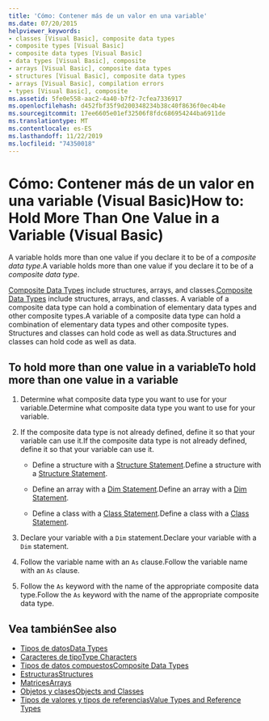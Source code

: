 ```yaml
---
title: 'Cómo: Contener más de un valor en una variable'
ms.date: 07/20/2015
helpviewer_keywords:
- classes [Visual Basic], composite data types
- composite types [Visual Basic]
- composite data types [Visual Basic]
- data types [Visual Basic], composite
- arrays [Visual Basic], composite data types
- structures [Visual Basic], composite data types
- arrays [Visual Basic], compilation errors
- types [Visual Basic], composite
ms.assetid: 5fe0e558-aac2-4a40-b7f2-7cfea7336917
ms.openlocfilehash: d452fbf35f9d200348234b38c40f8636f0ec4b4e
ms.sourcegitcommit: 17ee6605e01ef32506f8fdc686954244ba6911de
ms.translationtype: MT
ms.contentlocale: es-ES
ms.lasthandoff: 11/22/2019
ms.locfileid: "74350018"
---
```

# <a name="how-to-hold-more-than-one-value-in-a-variable-visual-basic"></a><span data-ttu-id="7ffed-102">Cómo: Contener más de un valor en una variable (Visual Basic)</span><span class="sxs-lookup"><span data-stu-id="7ffed-102">How to: Hold More Than One Value in a Variable (Visual Basic)</span></span>

<span data-ttu-id="7ffed-103">A variable holds more than one value if you declare it to be of a *composite data type*.</span><span class="sxs-lookup"><span data-stu-id="7ffed-103">A variable holds more than one value if you declare it to be of a *composite data type*.</span></span>

<span data-ttu-id="7ffed-104">[Composite Data Types](../../../../visual-basic/programming-guide/language-features/data-types/composite-data-types.md) include structures, arrays, and classes.</span><span class="sxs-lookup"><span data-stu-id="7ffed-104">[Composite Data Types](../../../../visual-basic/programming-guide/language-features/data-types/composite-data-types.md) include structures, arrays, and classes.</span></span> <span data-ttu-id="7ffed-105">A variable of a composite data type can hold a combination of elementary data types and other composite types.</span><span class="sxs-lookup"><span data-stu-id="7ffed-105">A variable of a composite data type can hold a combination of elementary data types and other composite types.</span></span> <span data-ttu-id="7ffed-106">Structures and classes can hold code as well as data.</span><span class="sxs-lookup"><span data-stu-id="7ffed-106">Structures and classes can hold code as well as data.</span></span>

## <a name="to-hold-more-than-one-value-in-a-variable"></a><span data-ttu-id="7ffed-107">To hold more than one value in a variable</span><span class="sxs-lookup"><span data-stu-id="7ffed-107">To hold more than one value in a variable</span></span>

1. <span data-ttu-id="7ffed-108">Determine what composite data type you want to use for your variable.</span><span class="sxs-lookup"><span data-stu-id="7ffed-108">Determine what composite data type you want to use for your variable.</span></span>

2. <span data-ttu-id="7ffed-109">If the composite data type is not already defined, define it so that your variable can use it.</span><span class="sxs-lookup"><span data-stu-id="7ffed-109">If the composite data type is not already defined, define it so that your variable can use it.</span></span>

    - <span data-ttu-id="7ffed-110">Define a structure with a [Structure Statement](../../../../visual-basic/language-reference/statements/structure-statement.md).</span><span class="sxs-lookup"><span data-stu-id="7ffed-110">Define a structure with a [Structure Statement](../../../../visual-basic/language-reference/statements/structure-statement.md).</span></span>

    - <span data-ttu-id="7ffed-111">Define an array with a [Dim Statement](../../../../visual-basic/language-reference/statements/dim-statement.md).</span><span class="sxs-lookup"><span data-stu-id="7ffed-111">Define an array with a [Dim Statement](../../../../visual-basic/language-reference/statements/dim-statement.md).</span></span>

    - <span data-ttu-id="7ffed-112">Define a class with a [Class Statement](../../../../visual-basic/language-reference/statements/class-statement.md).</span><span class="sxs-lookup"><span data-stu-id="7ffed-112">Define a class with a [Class Statement](../../../../visual-basic/language-reference/statements/class-statement.md).</span></span>

3. <span data-ttu-id="7ffed-113">Declare your variable with a `Dim` statement.</span><span class="sxs-lookup"><span data-stu-id="7ffed-113">Declare your variable with a `Dim` statement.</span></span>

4. <span data-ttu-id="7ffed-114">Follow the variable name with an `As` clause.</span><span class="sxs-lookup"><span data-stu-id="7ffed-114">Follow the variable name with an `As` clause.</span></span>

5. <span data-ttu-id="7ffed-115">Follow the `As` keyword with the name of the appropriate composite data type.</span><span class="sxs-lookup"><span data-stu-id="7ffed-115">Follow the `As` keyword with the name of the appropriate composite data type.</span></span>

## <a name="see-also"></a><span data-ttu-id="7ffed-116">Vea también</span><span class="sxs-lookup"><span data-stu-id="7ffed-116">See also</span></span>

- [<span data-ttu-id="7ffed-117">Tipos de datos</span><span class="sxs-lookup"><span data-stu-id="7ffed-117">Data Types</span></span>](../../../../visual-basic/language-reference/data-types/index.md)
- [<span data-ttu-id="7ffed-118">Caracteres de tipo</span><span class="sxs-lookup"><span data-stu-id="7ffed-118">Type Characters</span></span>](../../../../visual-basic/programming-guide/language-features/data-types/type-characters.md)
- [<span data-ttu-id="7ffed-119">Tipos de datos compuestos</span><span class="sxs-lookup"><span data-stu-id="7ffed-119">Composite Data Types</span></span>](../../../../visual-basic/programming-guide/language-features/data-types/composite-data-types.md)
- [<span data-ttu-id="7ffed-120">Estructuras</span><span class="sxs-lookup"><span data-stu-id="7ffed-120">Structures</span></span>](../../../../visual-basic/programming-guide/language-features/data-types/structures.md)
- [<span data-ttu-id="7ffed-121">Matrices</span><span class="sxs-lookup"><span data-stu-id="7ffed-121">Arrays</span></span>](../../../../visual-basic/programming-guide/language-features/arrays/index.md)
- [<span data-ttu-id="7ffed-122">Objetos y clases</span><span class="sxs-lookup"><span data-stu-id="7ffed-122">Objects and Classes</span></span>](../../../../visual-basic/programming-guide/language-features/objects-and-classes/index.md)
- [<span data-ttu-id="7ffed-123">Tipos de valores y tipos de referencias</span><span class="sxs-lookup"><span data-stu-id="7ffed-123">Value Types and Reference Types</span></span>](../../../../visual-basic/programming-guide/language-features/data-types/value-types-and-reference-types.md)
